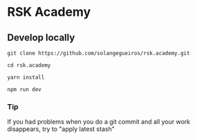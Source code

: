 # RSK Academy

## Develop locally

```shell
git clone https://github.com/solangegueiros/rsk.academy.git

cd rsk.academy

yarn install

npm run dev
```


### Tip

If you had problems when you do a git commit and all your work disappears, try to "apply latest stash"
